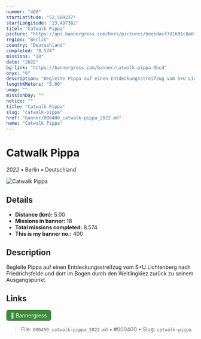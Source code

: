 ```yaml
---
nummer: "400"
startLatitude: "52,509237"
startLongitude: "13,497382"
titel: "Catwalk Pippa"
picture: "https://api.bannergress.com/bnrs/pictures/6eebdacf7d1601c8a0f6206f61859139"
region: "Berlin"
country: "Deutschland"
completed: "8.574"
missions: "18"
date: "2022"
bg-link: "https://bannergress.com/banner/catwalk-pippa-9bcd"
onyx: "0"
description: "Begleite Pippa auf einen Entdeckungsstreifzug vom S+U Lichtenberg nach Friedrichsfelde und dort im Bogen durch den Weitlingkiez zurück zu seinem Ausgangspunkt."
lengthKMeters: "5,00"
umap: ""
missionDay: ""
notice: ""
title: "Catwalk Pippa"
slug: "catwalk-pippa"
href: "banner/000400_catwalk-pippa_2022.md"
name: "Catwalk Pippa"
---
```

# Catwalk Pippa

*2022* • Berlin • Deutschland

![Catwalk Pippa](https://api.bannergress.com/bnrs/pictures/6eebdacf7d1601c8a0f6206f61859139)



## Details
- **Distance (km):** 5.00
- **Missions in banner:** 18
- **Total missions completed:** 8.574
- **This is my banner no.:** 400



## Description
Begleite Pippa auf einen Entdeckungsstreifzug vom S+U Lichtenberg nach Friedrichsfelde und dort im Bogen durch den Weitlingkiez zurück zu seinem Ausgangspunkt.



## Links
<a href="https://bannergress.com/banner/catwalk-pippa-9bcd" target="_blank" style="display:inline-block;margin-right:8px;padding:6px 12px;background:#3c8b3c;color:#fff;text-decoration:none;border-radius:6px;">🔗 Bannergress</a>



> File: `000400_catwalk-pippa_2022.md` • #000400 • Slug: `catwalk-pippa`
